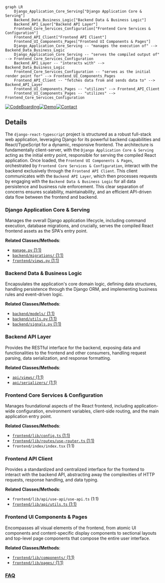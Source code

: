 ```mermaid
graph LR
    Django_Application_Core_Serving["Django Application Core & Serving"]
    Backend_Data_Business_Logic["Backend Data & Business Logic"]
    Backend_API_Layer["Backend API Layer"]
    Frontend_Core_Services_Configuration["Frontend Core Services & Configuration"]
    Frontend_API_Client["Frontend API Client"]
    Frontend_UI_Components_Pages["Frontend UI Components & Pages"]
    Django_Application_Core_Serving -- "manages the execution of" --> Backend_Data_Business_Logic
    Django_Application_Core_Serving -- "serves the compiled output of" --> Frontend_Core_Services_Configuration
    Backend_API_Layer -- "interacts with" --> Backend_Data_Business_Logic
    Frontend_Core_Services_Configuration -- "serves as the initial render point for" --> Frontend_UI_Components_Pages
    Frontend_API_Client -- "fetches data from and sends data to" --> Backend_API_Layer
    Frontend_UI_Components_Pages -- "utilizes" --> Frontend_API_Client
    Frontend_UI_Components_Pages -- "utilizes" --> Frontend_Core_Services_Configuration
```

[![CodeBoarding](https://img.shields.io/badge/Generated%20by-CodeBoarding-9cf?style=flat-square)](https://github.com/CodeBoarding/GeneratedOnBoardings)[![Demo](https://img.shields.io/badge/Try%20our-Demo-blue?style=flat-square)](https://www.codeboarding.org/demo)[![Contact](https://img.shields.io/badge/Contact%20us%20-%20contact@codeboarding.org-lightgrey?style=flat-square)](mailto:contact@codeboarding.org)

## Details

The `django-react-typescript` project is structured as a robust full-stack web application, leveraging Django for its powerful backend capabilities and React/TypeScript for a dynamic, responsive frontend. The architecture is fundamentally client-server, with the `Django Application Core & Serving` acting as the initial entry point, responsible for serving the compiled React application. Once loaded, the `Frontend UI Components & Pages`, orchestrated by `Frontend Core Services & Configuration`, interact with the backend exclusively through the `Frontend API Client`. This client communicates with the `Backend API Layer`, which then processes requests by engaging with the `Backend Data & Business Logic` for all data persistence and business rule enforcement. This clear separation of concerns ensures scalability, maintainability, and an efficient API-driven data flow between the frontend and backend.

### Django Application Core & Serving
Manages the overall Django application lifecycle, including command execution, database migrations, and crucially, serves the compiled React frontend assets as the SPA's entry point.


**Related Classes/Methods**:

- <a href="https://github.com/marcelovicentegc/django-react-typescript/blob/main/manage.py" target="_blank" rel="noopener noreferrer">`manage.py` (1:1)</a>
- <a href="https://github.com/marcelovicentegc/django-react-typescript/blob/main/backend/migrations/" target="_blank" rel="noopener noreferrer">`backend/migrations/` (1:1)</a>
- <a href="https://github.com/marcelovicentegc/django-react-typescript/blob/main/frontend/views.py" target="_blank" rel="noopener noreferrer">`frontend/views.py` (1:1)</a>


### Backend Data & Business Logic
Encapsulates the application's core domain logic, defining data structures, handling persistence through the Django ORM, and implementing business rules and event-driven logic.


**Related Classes/Methods**:

- <a href="https://github.com/marcelovicentegc/django-react-typescript/blob/main/backend/models/" target="_blank" rel="noopener noreferrer">`backend/models/` (1:1)</a>
- <a href="https://github.com/marcelovicentegc/django-react-typescript/blob/main/backend/utils.py" target="_blank" rel="noopener noreferrer">`backend/utils.py` (1:1)</a>
- <a href="https://github.com/marcelovicentegc/django-react-typescript/blob/main/backend/signals.py" target="_blank" rel="noopener noreferrer">`backend/signals.py` (1:1)</a>


### Backend API Layer
Provides the RESTful interface for the backend, exposing data and functionalities to the frontend and other consumers, handling request parsing, data serialization, and response formatting.


**Related Classes/Methods**:

- <a href="https://github.com/marcelovicentegc/django-react-typescript/blob/main/api/views/" target="_blank" rel="noopener noreferrer">`api/views/` (1:1)</a>
- <a href="https://github.com/marcelovicentegc/django-react-typescript/blob/main/api/serializers/" target="_blank" rel="noopener noreferrer">`api/serializers/` (1:1)</a>


### Frontend Core Services & Configuration
Manages foundational aspects of the React frontend, including application-wide configuration, environment variables, client-side routing, and the main application entry point.


**Related Classes/Methods**:

- <a href="https://github.com/marcelovicentegc/django-react-typescript/blob/main/frontend/lib/config.ts" target="_blank" rel="noopener noreferrer">`frontend/lib/config.ts` (1:1)</a>
- <a href="https://github.com/marcelovicentegc/django-react-typescript/blob/main/frontend/lib/routes/use-router.ts" target="_blank" rel="noopener noreferrer">`frontend/lib/routes/use-router.ts` (1:1)</a>
- `frontend/index/index.tsx` (1:1)


### Frontend API Client
Provides a standardized and centralized interface for the frontend to interact with the backend API, abstracting away the complexities of HTTP requests, response handling, and data typing.


**Related Classes/Methods**:

- `frontend/lib/api/use-api/use-api.ts` (1:1)
- <a href="https://github.com/marcelovicentegc/django-react-typescript/blob/main/frontend/lib/api/utils.ts" target="_blank" rel="noopener noreferrer">`frontend/lib/api/utils.ts` (1:1)</a>


### Frontend UI Components & Pages
Encompasses all visual elements of the frontend, from atomic UI components and content-specific display components to sectional layouts and top-level page components that compose the entire user interface.


**Related Classes/Methods**:

- <a href="https://github.com/marcelovicentegc/django-react-typescript/blob/main/frontend/lib/components/" target="_blank" rel="noopener noreferrer">`frontend/lib/components/` (1:1)</a>
- <a href="https://github.com/marcelovicentegc/django-react-typescript/blob/main/frontend/lib/pages/" target="_blank" rel="noopener noreferrer">`frontend/lib/pages/` (1:1)</a>




### [FAQ](https://github.com/CodeBoarding/GeneratedOnBoardings/tree/main?tab=readme-ov-file#faq)